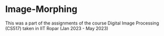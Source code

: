 # Image-Morphing
This was a part of the assignments of the course Digital Image Processing (CS517) taken in IIT Ropar (Jan 2023 - May 2023)
